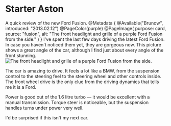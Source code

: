 # Starter Aston
A quick review of the new Ford Fusion.
@Metadata {
  @Available("Brunow", introduced: "2013.02.12")
  @PageColor(purple)
  @PageImage(
    purpose: card, 
    source: "fusion", 
    alt: "The front headlight and grille of a purple Ford Fusion from the side."
  )
}
I've spent the last few days driving the latest Ford Fusion. In case you haven't noticed them yet, they are gorgeous now. This picture shows a great angle of the car, although I find just about every angle of the front stunning.
![The front headlight and grille of a purple Ford Fusion from the side.](fusion)

The car is amazing to drive. It feels a lot like a BMW, from the suspension control to the steering feel to the steering wheel and other controls inside. The front wheel drive is the only clue from the driving dynamics that tells me it is a Ford.

Power is good out of the 1.6 litre turbo &mdash; it would be excellent with a manual transmission. Torque steer is noticeable, but the suspension handles turns under power very well.

I'd be surprised if this isn't my next car.
